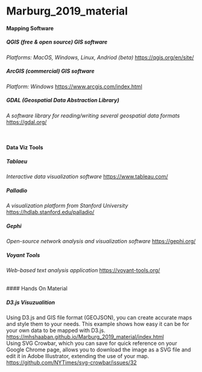# Marburg_2019_material

#### Mapping Software

##### QGIS (free & open source) GIS software
*Platforms: MacOS, Windows, Linux, Andriod (beta)*
https://qgis.org/en/site/

##### ArcGIS (commercial) GIS software
*Platform: Windows*
https://www.arcgis.com/index.html

##### GDAL (Geospatial Data Abstraction Library)
*A software library for reading/writing several geospatial data formats*
https://gdal.org/

<br>

#### Data Viz Tools

##### Tablaeu
*Interactive data visualization software*
https://www.tableau.com/

##### Palladio
*A visualization platform from Stanford University*
https://hdlab.stanford.edu/palladio/

##### Gephi
*Open-source network analysis and visualization software*
https://gephi.org/

##### Voyant Tools
*Web-based text analysis application*
https://voyant-tools.org/

<br>
#### Hands On Material


##### D3.js Visuzualition
Using D3.js and GIS file format (GEOJSON), you can create accurate maps and style them to your needs. This example shows how easy it can be for your own data to be mapped with D3.js.
https://mhshaaban.github.io/Marburg_2019_material/index.html
<br>
Using SVG Crowbar, which you can save for quick reference on your Google Chrome page, allows you to download the image as a SVG file and edit it in Adobe Illustrator, extending the use of your map.
https://github.com/NYTimes/svg-crowbar/issues/32
